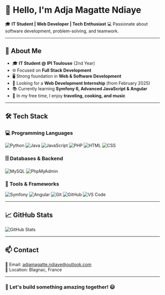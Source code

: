 # 👋 Hello, I'm Adja Magatte Ndiaye

🎓 **IT Student | Web Developer | Tech Enthusiast**
💻 Passionate about software development, problem-solving, and teamwork.

---
## 📜 About Me
- 🎓 **IT Student @ IPI Toulouse** (2nd Year)
- 🌐 Focused on **Full Stack Development**
- 🖥️ Strong foundation in **Web & Software Development**
- 🚀 Looking for a **Web Development Internship** (from February 2025)
- 📚 Currently learning **Symfony 6, Advanced JavaScript & Angular**
- 🎨 In my free time, I enjoy **traveling, cooking, and music**

---
## 🛠️ Tech Stack

### **💻 Programming Languages**
![Python](https://img.shields.io/badge/Python-3776AB?style=for-the-badge&logo=python&logoColor=white)
![Java](https://img.shields.io/badge/Java-007396?style=for-the-badge&logo=java&logoColor=white)
![JavaScript](https://img.shields.io/badge/JavaScript-F7DF1E?style=for-the-badge&logo=javascript&logoColor=black)
![PHP](https://img.shields.io/badge/PHP-777BB4?style=for-the-badge&logo=php&logoColor=white)
![HTML](https://img.shields.io/badge/HTML-E34F26?style=for-the-badge&logo=html5&logoColor=white)
![CSS](https://img.shields.io/badge/CSS-1572B6?style=for-the-badge&logo=css3&logoColor=white)

### **🗄️ Databases & Backend**
![MySQL](https://img.shields.io/badge/MySQL-4479A1?style=for-the-badge&logo=mysql&logoColor=white)
![PhpMyAdmin](https://img.shields.io/badge/PhpMyAdmin-6C78AF?style=for-the-badge&logo=phpmyadmin&logoColor=white)

### **🔧 Tools & Frameworks**
![Symfony](https://img.shields.io/badge/Symfony-000000?style=for-the-badge&logo=symfony&logoColor=white)
![Angular](https://img.shields.io/badge/Angular-DD0031?style=for-the-badge&logo=angular&logoColor=white)
![Git](https://img.shields.io/badge/Git-F05032?style=for-the-badge&logo=git&logoColor=white)
![GitHub](https://img.shields.io/badge/GitHub-181717?style=for-the-badge&logo=github&logoColor=white)
![VS Code](https://img.shields.io/badge/VS_Code-007ACC?style=for-the-badge&logo=visualstudiocode&logoColor=white)

---
## 📈 GitHub Stats
![GitHub Stats](https://github-readme-stats.vercel.app/api?username=YOUR_GITHUB_USERNAME&show_icons=true&theme=radical)

---
## 📫 Contact
📩 Email: adjamagatte.ndiaye@outlook.com  
📍 Location: Blagnac, France

---
### 🚀 Let's build something amazing together! 😃

